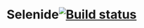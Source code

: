 # Selenide[![Build status](https://ci.appveyor.com/api/projects/status/dusj54cy5659nvqs?svg=true)](https://ci.appveyor.com/project/NekrasovaMN/selenide)
